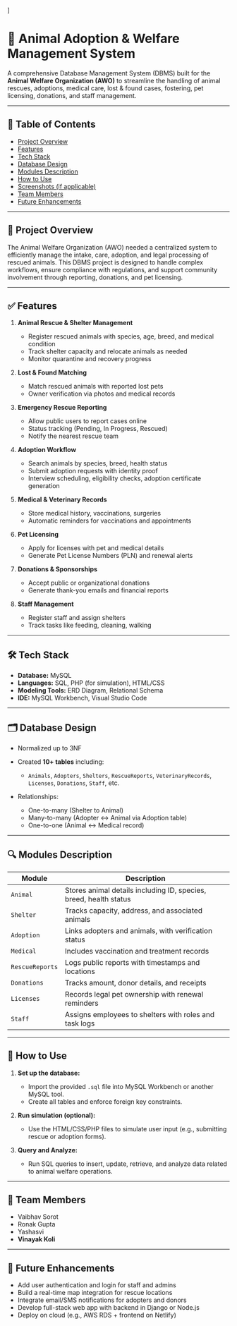 ]
# 🐾 Animal Adoption & Welfare Management System

A comprehensive Database Management System (DBMS) built for the **Animal Welfare Organization (AWO)** to streamline the handling of animal rescues, adoptions, medical care, lost & found cases, fostering, pet licensing, donations, and staff management.

---

## 📌 Table of Contents

* [Project Overview](#project-overview)
* [Features](#features)
* [Tech Stack](#tech-stack)
* [Database Design](#database-design)
* [Modules Description](#modules-description)
* [How to Use](#how-to-use)
* [Screenshots (if applicable)](#screenshots-if-applicable)
* [Team Members](#team-members)
* [Future Enhancements](#future-enhancements)

---

## 📖 Project Overview

The Animal Welfare Organization (AWO) needed a centralized system to efficiently manage the intake, care, adoption, and legal processing of rescued animals. This DBMS project is designed to handle complex workflows, ensure compliance with regulations, and support community involvement through reporting, donations, and pet licensing.

---

## ✅ Features

1. **Animal Rescue & Shelter Management**

   * Register rescued animals with species, age, breed, and medical condition
   * Track shelter capacity and relocate animals as needed
   * Monitor quarantine and recovery progress

2. **Lost & Found Matching**

   * Match rescued animals with reported lost pets
   * Owner verification via photos and medical records

3. **Emergency Rescue Reporting**

   * Allow public users to report cases online
   * Status tracking (Pending, In Progress, Rescued)
   * Notify the nearest rescue team

4. **Adoption Workflow**

   * Search animals by species, breed, health status
   * Submit adoption requests with identity proof
   * Interview scheduling, eligibility checks, adoption certificate generation

5. **Medical & Veterinary Records**

   * Store medical history, vaccinations, surgeries
   * Automatic reminders for vaccinations and appointments

6. **Pet Licensing**

   * Apply for licenses with pet and medical details
   * Generate Pet License Numbers (PLN) and renewal alerts

7. **Donations & Sponsorships**

   * Accept public or organizational donations
   * Generate thank-you emails and financial reports

8. **Staff Management**

   * Register staff and assign shelters
   * Track tasks like feeding, cleaning, walking

---

## 🛠️ Tech Stack

* **Database:** MySQL
* **Languages:** SQL, PHP (for simulation), HTML/CSS
* **Modeling Tools:** ERD Diagram, Relational Schema
* **IDE:** MySQL Workbench, Visual Studio Code

---

## 🗂️ Database Design

* Normalized up to 3NF
* Created **10+ tables** including:

  * `Animals`, `Adopters`, `Shelters`, `RescueReports`, `VeterinaryRecords`, `Licenses`, `Donations`, `Staff`, etc.
* Relationships:

  * One-to-many (Shelter to Animal)
  * Many-to-many (Adopter ↔ Animal via Adoption table)
  * One-to-one (Animal ↔ Medical record)

---

## 🔍 Modules Description

| Module          | Description                                                       |
| --------------- | ----------------------------------------------------------------- |
| `Animal`        | Stores animal details including ID, species, breed, health status |
| `Shelter`       | Tracks capacity, address, and associated animals                  |
| `Adoption`      | Links adopters and animals, with verification status              |
| `Medical`       | Includes vaccination and treatment records                        |
| `RescueReports` | Logs public reports with timestamps and locations                 |
| `Donations`     | Tracks amount, donor details, and receipts                        |
| `Licenses`      | Records legal pet ownership with renewal reminders                |
| `Staff`         | Assigns employees to shelters with roles and task logs            |

---

## 🚀 How to Use

1. **Set up the database:**

   * Import the provided `.sql` file into MySQL Workbench or another MySQL tool.
   * Create all tables and enforce foreign key constraints.

2. **Run simulation (optional):**

   * Use the HTML/CSS/PHP files to simulate user input (e.g., submitting rescue or adoption forms).

3. **Query and Analyze:**

   * Run SQL queries to insert, update, retrieve, and analyze data related to animal welfare operations.

---

## 👥 Team Members

* Vaibhav Sorot
* Ronak Gupta
* Yashasvi
* **Vinayak Koli**

---

## 🔮 Future Enhancements

* Add user authentication and login for staff and admins
* Build a real-time map integration for rescue locations
* Integrate email/SMS notifications for adopters and donors
* Develop full-stack web app with backend in Django or Node.js
* Deploy on cloud (e.g., AWS RDS + frontend on Netlify)


